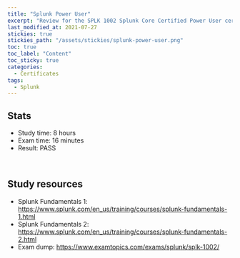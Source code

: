 ```yaml
---
title: "Splunk Power User"
excerpt: "Review for the SPLK 1002 Splunk Core Certified Power User certificate"
last_modified_at: 2021-07-27
stickies: true
stickies_path: "/assets/stickies/splunk-power-user.png"
toc: true
toc_label: "Content"
toc_sticky: true
categories:
  - Certificates
tags:
  - Splunk
---
```


## Stats
- Study time: 8 hours
- Exam time: 16 minutes
- Result: PASS

<br>

## Study resources
- Splunk Fundamentals 1: <https://www.splunk.com/en_us/training/courses/splunk-fundamentals-1.html>
- Splunk Fundamentals 2: <https://www.splunk.com/en_us/training/courses/splunk-fundamentals-2.html>
- Exam dump: <https://www.examtopics.com/exams/splunk/splk-1002/>

<br>
